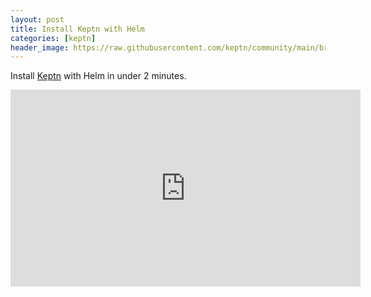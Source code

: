 ```yaml
---
layout: post
title: Install Keptn with Helm
categories: [keptn]
header_image: https://raw.githubusercontent.com/keptn/community/main/branding/logos/keptn-small.png
---
```


Install [Keptn](https://keptn.sh) with Helm in under 2 minutes.

<iframe width="560" height="315" src="https://www.youtube-nocookie.com/embed/neAqh4fAz-k?controls=0" title="YouTube video player" frameborder="0" allow="accelerometer; autoplay; clipboard-write; encrypted-media; gyroscope; picture-in-picture" allowfullscreen></iframe>